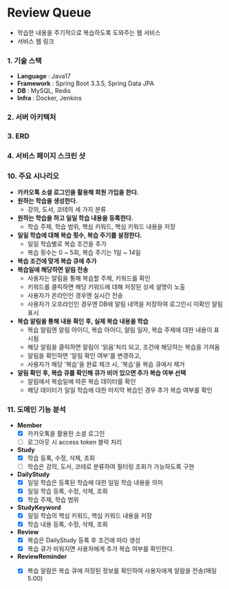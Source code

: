 # Review Queue
- 학습한 내용을 주기적으로 복습하도록 도와주는 웹 서비스
- 서비스 웹 링크

### 1. 기술 스택
- **Language** : Java17
- **Framework** : Spring Boot 3.3.5, Spring Data JPA
- **DB** : MySQL, Redis
- **Infra** : Docker, Jenkins

### 2. 서버 아키텍처

### 3. ERD

### 4. 서비스 페이지 스크린 샷

### 10. 주요 시나리오
- **카카오톡 소셜 로그인을 활용해 회원 가입을 한다.**
- **원하는 학습을 생성한다.**
  - 강의, 도서, 코테의 세 가지 분류
- **원하는 학습을 하고 일일 학습 내용을 등록한다.**
  - 학습 주제, 학습 범위, 핵심 키워드, 핵심 키워드 내용을 저장
- **일일 학습에 대해 복습 횟수, 복습 주기를 설정한다.**
  - 일일 학습별로 복습 조건을 추가
  - 복습 횟수는 0 ~ 5회, 복습 주기는 1일 ~ 14일
- **복습 조건에 맞게 복습 큐에 추가**
- **복습일에 해당하면 알림 전송**
  - 사용자는 알림을 통해 복습할 주제, 키워드를 확인
  - 키워드를 클릭하면 해당 키워드에 대해 저장된 상세 설명이 노출
  - 사용자가 온라인인 경우엔 실시간 전송
  - 사용자가 오프라인인 경우엔 DB에 알림 내역을 저장하여 로그인시 미확인 알림 표시
- **복습 알림을 통해 내용 확인 후, 실제 복습 내용을 학습**
  - 복습 알림엔 알림 아이디, 복습 아이디, 알림 일자, 복습 주제에 대한 내용이 표시됨
  - 해당 알림을 클릭하면 알림이 '읽음'처리 되고, 조건에 해당하는 복습을 가져옴
  - 알림을 확인하면 '알림 확인 여부'를 변경하고, 
  - 사용자가 해당 '복습'을 완료 체크 시, '복습'을 복습 큐에서 제거 
- **알림 확인 후, 복습 큐를 확인해 큐가 비어 있으면 추가 복습 여부 선택**
  - 알림에서 복습일에 따른 복습 데이터를 확인 
  - 해당 데이터가 일일 학습에 대한 마지막 복습인 경우 추가 복습 여부를 확인

### 11. 도메인 기능 분석
- **Member**
  - [x] 카카오톡을 활용한 소셜 로그인
  - [ ] 로그아웃 시 access token 블락 처리
- **Study**
  - [x] 학습 등록, 수정, 삭제, 조회
  - [ ] 학습은 강의, 도서, 코테로 분류하여 필터링 조회가 가능하도록 구현
- **DailyStudy**
  - [x] 일일 학습은 등록된 학습에 대한 일일 학습 내용을 의미
  - [x] 일일 학습 등록, 수정, 삭제, 조회
  - [x] 학습 주제, 학습 범위
- **StudyKeyword**
  - [x] 일일 학습의 핵심 키워드, 핵심 키워드 내용을 저장
  - [x] 학습 내용 등록, 수정, 삭제, 조회
- **Review**
  - [x] 복습은 DailyStudy 등록 후 조건에 따라 생성
  - [x] 복습 큐가 비워지면 사용자에게 추가 복습 여부를 확인한다.
- **ReviewReminder**
  - [x] 복습 알람은 복습 큐에 저장된 정보를 확인하여 사용자에게 알람을 전송(매일 5:00)

